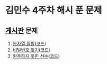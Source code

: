 # 김민수 4주차 해시 푼 문제

## [게시판](../README.md) 문제

1. [문자열 집합](https://www.acmicpc.net/problem/14425)([코드](./문자열_집합.cpp))
2. [비밀번호 찾기](https://www.acmicpc.net/problem/17219)([코드](./비밀번호_찾기.cpp))
3. [완주하지 못한 선수](https://school.programmers.co.kr/learn/courses/30/lessons/42576)([코드](./완주하지_못한_선수.cpp))

